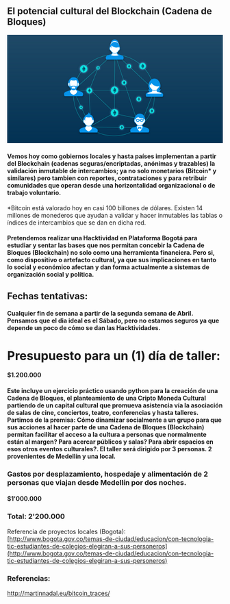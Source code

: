 ## El potencial cultural del Blockchain \(Cadena de Bloques\)

![](/assets/cadenadebloques.png)

#### Vemos hoy como gobiernos locales y hasta países implementan a partir del Blockchain \(cadenas seguras/encriptadas, anónimas y trazables\) la validación inmutable de intercambios; ya no solo monetarios \(Bitcoin\* y similares\) pero tambien con reportes, contrataciones y para retribuir comunidades que operan desde una horizontalidad organizacional o de trabajo voluntario.

\*Bitcoin está valorado hoy en casi 100 billones de dólares. Existen 14 millones de monederos que ayudan a validar y hacer inmutables las tablas o índices de intercambios que se dan en dicha red.

#### Pretendemos realizar una Hacktividad en Plataforma Bogotá para estudiar y sentar las bases que nos permitan concebir la Cadena de Bloques \(Blockchain\) no solo como una herramienta financiera. Pero si, como dispositivo o artefacto cultural, ya que sus implicaciones en tanto lo social y económico afectan y dan forma actualmente a sistemas de organización social y política.

## Fechas tentativas:

#### Cualquier fin de semana a partir de la segunda semana de Abril. Pensamos que el dia ideal es el Sábado, pero no estamos seguros ya que depende un poco de cómo se dan las Hacktividades.

# Presupuesto para un \(1\) día de taller:

#### $1.200.000

#### Este incluye un ejercicio práctico usando python para la creación de una Cadena de Bloques, el planteamiento de una Cripto Moneda Cultural partiendo de un capital cultural que promueva asistencia vía la asociación de salas de cine, conciertos, teatro, conferencias y hasta talleres. Partimos de la premisa: Cómo dinamizar socialmente a un grupo para que sus acciones al hacer parte de una Cadena de Bloques \(Blockchain\) permitan facilitar el acceso a la cultura a personas que normalmente están al margen? Para acercar públicos y salas? Para abrir espacios en esos otros eventos culturales?. El taller será dirigido por 3 personas. 2 provenientes de Medellín y una local.

### Gastos por desplazamiento, hospedaje y alimentación de 2 personas que viajan desde Medellín por dos noches.

#### $1'000.000

### Total: 2'200.000



Referencia de proyectos locales \(Bogota\):  
[http://www.bogota.gov.co/temas-de-ciudad/educacion/con-tecnologia-tic-estudiantes-de-colegios-elegiran-a-sus-personeros](http://www.bogota.gov.co/temas-de-ciudad/educacion/con-tecnologia-tic-estudiantes-de-colegios-elegiran-a-sus-personeros)


### Referencias:

http://martinnadal.eu/bitcoin_traces/
